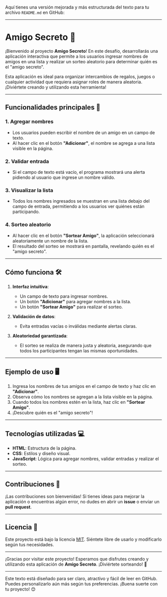 Aquí tienes una versión mejorada y más estructurada del texto para tu archivo `README.md` en GitHub:

---

# Amigo Secreto 🎁

¡Bienvenido al proyecto **Amigo Secreto**! En este desafío, desarrollarás una aplicación interactiva que permite a los usuarios ingresar nombres de amigos en una lista y realizar un sorteo aleatorio para determinar quién es el "amigo secreto". 

Esta aplicación es ideal para organizar intercambios de regalos, juegos o cualquier actividad que requiera asignar roles de manera aleatoria. ¡Diviértete creando y utilizando esta herramienta!

---

## Funcionalidades principales 🚀

### 1. **Agregar nombres**
   - Los usuarios pueden escribir el nombre de un amigo en un campo de texto.
   - Al hacer clic en el botón **"Adicionar"**, el nombre se agrega a una lista visible en la página.

### 2. **Validar entrada**
   - Si el campo de texto está vacío, el programa mostrará una alerta pidiendo al usuario que ingrese un nombre válido.

### 3. **Visualizar la lista**
   - Todos los nombres ingresados se muestran en una lista debajo del campo de entrada, permitiendo a los usuarios ver quiénes están participando.

### 4. **Sorteo aleatorio**
   - Al hacer clic en el botón **"Sortear Amigo"**, la aplicación seleccionará aleatoriamente un nombre de la lista.
   - El resultado del sorteo se mostrará en pantalla, revelando quién es el "amigo secreto".

---

## Cómo funciona 🛠️

1. **Interfaz intuitiva**:
   - Un campo de texto para ingresar nombres.
   - Un botón **"Adicionar"** para agregar nombres a la lista.
   - Un botón **"Sortear Amigo"** para realizar el sorteo.

2. **Validación de datos**:
   - Evita entradas vacías o inválidas mediante alertas claras.

3. **Aleatoriedad garantizada**:
   - El sorteo se realiza de manera justa y aleatoria, asegurando que todos los participantes tengan las mismas oportunidades.

---

## Ejemplo de uso 🖥️

1. Ingresa los nombres de tus amigos en el campo de texto y haz clic en **"Adicionar"**.
2. Observa cómo los nombres se agregan a la lista visible en la página.
3. Cuando todos los nombres estén en la lista, haz clic en **"Sortear Amigo"**.
4. ¡Descubre quién es el "amigo secreto"!

---

## Tecnologías utilizadas 💻

- **HTML**: Estructura de la página.
- **CSS**: Estilos y diseño visual.
- **JavaScript**: Lógica para agregar nombres, validar entradas y realizar el sorteo.

---

## Contribuciones 🤝

¡Las contribuciones son bienvenidas! Si tienes ideas para mejorar la aplicación o encuentras algún error, no dudes en abrir un **issue** o enviar un **pull request**.

---

## Licencia 📄

Este proyecto está bajo la licencia [MIT](LICENSE). Siéntete libre de usarlo y modificarlo según tus necesidades.

---

¡Gracias por visitar este proyecto! Esperamos que disfrutes creando y utilizando esta aplicación de **Amigo Secreto**. ¡Diviértete sorteando! 🎉

---

Este texto está diseñado para ser claro, atractivo y fácil de leer en GitHub. Puedes personalizarlo aún más según tus preferencias. ¡Buena suerte con tu proyecto! 😊
